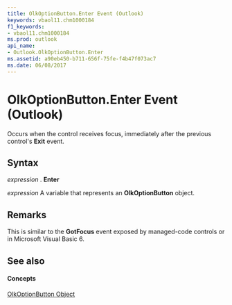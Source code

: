 ```yaml
---
title: OlkOptionButton.Enter Event (Outlook)
keywords: vbaol11.chm1000184
f1_keywords:
- vbaol11.chm1000184
ms.prod: outlook
api_name:
- Outlook.OlkOptionButton.Enter
ms.assetid: a90eb450-b711-656f-75fe-f4b47f073ac7
ms.date: 06/08/2017
---
```



# OlkOptionButton.Enter Event (Outlook)

Occurs when the control receives focus, immediately after the previous control's **Exit** event.


## Syntax

 _expression_ . **Enter**

 _expression_ A variable that represents an **OlkOptionButton** object.


## Remarks

This is similar to the **GotFocus** event exposed by managed-code controls or in Microsoft Visual Basic 6.


## See also


#### Concepts


[OlkOptionButton Object](olkoptionbutton-object-outlook.md)

